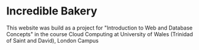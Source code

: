 # Incredible Bakery
This website was build as a project for "Introduction to Web and Database Concepts" in the course Cloud Computing at University of Wales (Trinidad of Saint and David), London Campus
